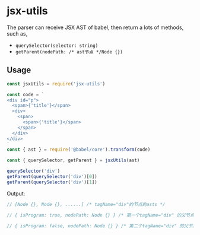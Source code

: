 # jsx-utils
The parser can receive JSX AST of babel, then return a lots of methods, 
such as,
- `querySelector(selector: string)`
- `getParent(nodePath: /* ast节点 */Node {})`


## Usage
```js
const jsxUtils = require('jsx-utils')

const code = `
<div id="p">
  <span>{'title'}</span>
  <div>
    <span>
      <span>{'title'}</span>
    </span>
  </div>
</div>
`
const { ast } = require('@babel/core').transform(code)

const { querySelector, getParent } = jsxUtils(ast)

querySelector('div')
getParent(querySelector('div')[0])
getParent(querySelector('div')[1])

```

Output:
```js
// [Node {}, Node {}, ......] /* tagName="div"的节点的asts */

// { isProgram: true, nodePath: Node {} } /* 第一个tagName="div" 的父节点的asts */

// { isProgram: false, nodePath: Node {} } /* 第二个tagName="div" 的父节点的asts */
```
